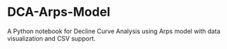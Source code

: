 # DCA-Arps-Model
A Python notebook for Decline Curve Analysis using Arps model with data visualization and CSV support.
